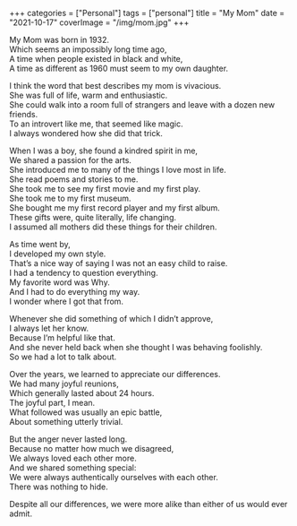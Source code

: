 +++
categories = ["Personal"]
tags = ["personal"]
title = "My Mom"
date = "2021-10-17"
coverImage = "/img/mom.jpg"
+++

My Mom was born in 1932.  
Which seems an impossibly long time ago,  
A time when people existed in black and white,  
A time as different as 1960 must seem to my own daughter.  

<!--more-->

I think the word that best describes my mom is vivacious.  
She was full of life, warm and enthusiastic.  
She could walk into a room full of strangers and leave with a dozen new friends.  
To an introvert like me, that seemed like magic.  
I always wondered how she did that trick.  

When I was a boy, she found a kindred spirit in me,  
We shared a passion for the arts.  
She introduced me to many of the things I love most in life.  
She read poems and stories to me.  
She took me to see my first movie and my first play.  
She took me to my first museum.  
She bought me my first record player and my first album.  
These gifts were, quite literally, life changing.  
I assumed all mothers did these things for their children.  

As time went by,  
I developed my own style.  
That’s a nice way of saying I was not an easy child to raise.  
I had a tendency to question everything.  
My favorite word was Why.  
And I had to do everything my way.  
I wonder where I got that from.  

Whenever she did something of which I didn’t approve,   
I always let her know.  
Because I’m helpful like that.  
And she never held back when she thought I was behaving foolishly.  
So we had a lot to talk about.  
  
Over the years, we learned to appreciate our differences.   
We had many joyful reunions,   
Which generally lasted about 24 hours.  
The joyful part, I mean.  
What followed was usually an epic battle,  
About something utterly trivial.  

But the anger never lasted long.  
Because no matter how much we disagreed,  
We always loved each other more.  
And we shared something special:  
We were always authentically ourselves with each other.  
There was nothing to hide.  

Despite all our differences, we were more alike than either of us would ever admit.  

